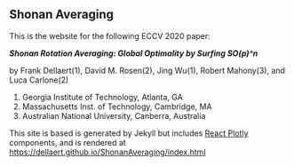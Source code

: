 ## Shonan Averaging

This is the website for the following ECCV 2020 paper:

***Shonan Rotation Averaging: Global Optimality by Surfing SO(p)^n***

by Frank Dellaert(1), David M. Rosen(2), Jing Wu(1), Robert Mahony(3), and Luca Carlone(2)

1. Georgia Institute of Technology, Atlanta, GA
2. Massachusetts Inst. of Technology, Cambridge, MA
3. Australian National University, Canberra, Australia

This site is based is generated by Jekyll but includes [React Plotly](https://plotly.com/javascript/react/) components, and is rendered at https://dellaert.github.io/ShonanAveraging/index.html
